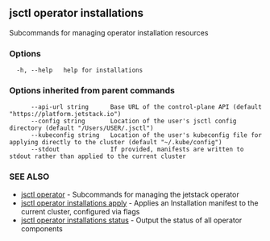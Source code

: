 ## jsctl operator installations

Subcommands for managing operator installation resources

### Options

```
  -h, --help   help for installations
```

### Options inherited from parent commands

```
      --api-url string      Base URL of the control-plane API (default "https://platform.jetstack.io")
      --config string       Location of the user's jsctl config directory (default "/Users/USER/.jsctl")
      --kubeconfig string   Location of the user's kubeconfig file for applying directly to the cluster (default "~/.kube/config")
      --stdout              If provided, manifests are written to stdout rather than applied to the current cluster
```

### SEE ALSO

* [jsctl operator](jsctl_operator.md)	 - Subcommands for managing the jetstack operator
* [jsctl operator installations apply](jsctl_operator_installations_apply.md)	 - Applies an Installation manifest to the current cluster, configured via flags
* [jsctl operator installations status](jsctl_operator_installations_status.md)	 - Output the status of all operator components

